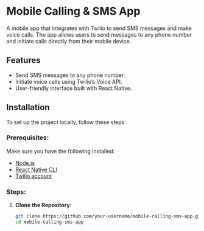 # Mobile Calling & SMS App

A mobile app that integrates with Twilio to send SMS messages and make voice calls. The app allows users to send messages to any phone number and initiate calls directly from their mobile device.

## Features
- Send SMS messages to any phone number.
- Initiate voice calls using Twilio’s Voice API.
- User-friendly interface built with React Native.

## Installation

To set up the project locally, follow these steps:

### Prerequisites:
Make sure you have the following installed:
- [Node.js](https://nodejs.org/)
- [React Native CLI](https://reactnative.dev/docs/environment-setup)
- [Twilio account](https://www.twilio.com/)

### Steps:

1. **Clone the Repository**:
   ```bash
   git clone https://github.com/your-username/mobile-calling-sms-app.git
   cd mobile-calling-sms-app
